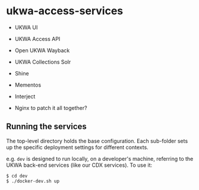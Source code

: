 ukwa-access-services
====================


* UKWA UI
* UKWA Access API
* Open UKWA Wayback
* UKWA Collections Solr

* Shine
* Mementos
* Interject
* Nginx to patch it all together?

Running the services
--------------------

The top-level directory holds the base configuration. Each sub-folder sets up the specific deployment settings for different contexts.

e.g. `dev` is designed to run locally, on a developer's machine, referring to the UKWA back-end services (like our CDX services). To use it:

    $ cd dev
    $ ./docker-dev.sh up


